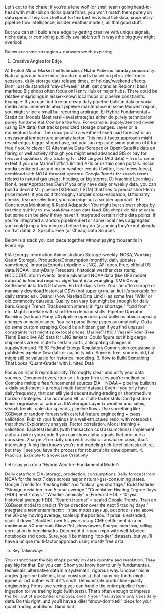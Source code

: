 Let’s cut to the chase: if you’re a lone wolf (or small team) going head-to-head with multi-billion dollar quant firms, you won’t match them purely on data spend. They can shell out for the best historical tick data, proprietary pipeline flow intelligence, insider weather models, all that good stuff.

But you can still build a real edge by getting creative with unique signals, niche data, or combining publicly available stuff in ways the big guys might overlook.

Below are some strategies + datasets worth exploring.

1. Creative Angles for Edge

A) Exploit Minor Market Inefficiencies / Niche Patterns
Intraday seasonality: Natural gas can have microstructure quirks based on pit vs. electronic sessions, daily storage data release times, or holiday/weekend effects. Don’t just do standard “day-of-week” stuff; get granular.
Regional basis markets: Big shops often focus on Henry Hub or major hubs. There could be relative mispricings in lesser-known local hubs or pipeline constraints.
Example: If you can find free or cheap daily pipeline bulletin data or social media announcements about pipeline maintenance in some Midwest region, you might snipe a small but recurring arbitrage.
B) Hybrid Fundamental + Statistical Models
Most retail-level strategies either do purely technical or purely fundamental. Combine the two. For example:
Supply/demand model (using EIA data) that tracks predicted storage changes.
Layer on a momentum factor.
Then incorporate a weather-based load forecast or an unseasonal temperature anomaly factor.
This multi-factor approach might reveal edges bigger shops have, but you can replicate some portion of it for free if you’re clever.
C) Alternative Data (Scraped or Open)
Satellite data on flaring or well activity (though you might need advanced GIS or pay for frequent updates).
Ship tracking for LNG cargoes (AIS data) – free to some extent if you use MarineTraffic’s limited APIs or certain open portals.
Social media sentiment around major weather events (Twitter, local news feeds), combined with NOAA forecast updates.
Google Trends for search terms related to natural gas usage, heating, or big storms.
D) Machine Learning / Non-Linear Approaches
Even if you only have daily or weekly data, you can build a decent ML pipeline (XGBoost, LSTM) that tries to predict short-term price moves. If you do it thoroughly (proper cross-validation, stationarity checks, feature selection), you can edge out a simpler approach.
E) Continuous Monitoring & Rapid Adaptation
You might beat slower shops by reacting quickly to any real-time open data feed. Big shops do this at scale, but some can be slow if they haven't integrated certain niche data points. If you’ve integrated a random pipeline alert or some local news aggregator, you could jump a few minutes before they do (assuming they’re not already on that data).
2. Specific Free (or Cheap) Data Sources

Below is a stack you can piece together without paying thousands in licensing:

EIA (Energy Information Administration)
Storage (weekly: NGSA, Working Gas in Storage).
Production/Consumption (monthly, daily updates sometimes).
Imports/Exports (pipeline + LNG).
API docs. Free, official US data.
NOAA
Hourly/Daily Forecasts, historical weather data (temp, HDD/CDD).
Storm events.
Some advanced NOAA data (like GFS model outputs) is free but requires significant data wrangling.
CME Group
Settlement data for NG futures. End-of-day is free.
You can often scrape or manually download historical CSVs (not super granular, but it’s workable for daily strategies).
Quandl (Now Nasdaq Data Link)
Has some free “Wiki” or old commodity datasets. Quality can vary, but might be enough for daily bars.
Google Trends
Track search interest in “gas shortage,” “cold front,” etc. Might correlate with short-term demand shifts.
Pipeline Operator Bulletins (various)
Many US pipeline operators post bulletins about capacity changes or maintenance. You can parse these pages automatically. Gotta do some custom scraping.
Could be a hidden gem if you find unusual constraints that might spike local prices.
MarineTraffic / VesselFinder (Free Tiers)
Basic live AIS data for LNG tankers.
Could figure out if big cargo shipments are en route to certain ports, anticipating changes in supply/demand.
FERC
Federal Energy Regulatory Commission occasionally publishes pipeline flow data or capacity info. Some is free, some is old, but might still be valuable for historical modeling.
3. How to Build Something That Looks “Quant-Grade” with Limited Data

Focus on rigor & reproducibility
Thoroughly clean and unify your data sources.
Document every step so a bigger firm sees you’re methodical.
Combine multiple free fundamental sources
EIA + NOAA + pipeline bulletins + daily settlement = a robust multi-factor dataset.
Even if you only have daily frequency, that can still yield decent swing-trading or short/medium horizon strategies.
Use advanced ML or multi-factor stats
Don’t just do a linear regression on price vs. EIA storage.
Layer in weather anomalies, search trends, calendar spreads, pipeline flows.
Use something like XGBoost or random forests with careful feature engineering + cross-validation.
Publish your findings in a well-structured repo, with notebooks that show:
Exploratory analysis.
Factor correlation.
Model training + validation.
Backtest results (with transaction cost assumptions).
Implement alpha + risk in your code
If you can show alpha signals that produce a consistent Sharpe >1 on daily data with realistic transaction costs, that’s interesting.
A big firm knows you’re not modeling tick-level microstructure, but they’ll see you have the process for robust alpha development.
4. Practical Example to Showcase Creativity

Let’s say you do a “Hybrid Weather-Fundamental Model”:

Daily data from EIA (storage, production, consumption).
Daily forecast from NOAA for the next 7 days across major natural-gas-consuming states.
Google Trends for “heating bills” and “natural gas shortage.”
Build features:
“Storage deviation from 5-year average.”
“Cumulative Heating Degree Days (HDD) next 7 days.”
“Weather anomaly” = (Forecast HDD - 10-year historical average HDD).
“Search interest” = scaled Google Trends.
Train an XGBoost model to predict “Price direction over the next 5 trading days.”
Integrate a momentum factor: “If the model says up, but price is still above the 20-day moving average, scale up the position. If price is extended, scale it down.”
Backtest over 5+ years using CME settlement data or continuous NG contract.
Show PnL, drawdowns, Sharpe, max loss, rolling correlation to benchmarks.
Document it in your repo with well-labeled notebooks and code.
Sure, you’ll be missing “top-tier” datasets, but you’ll have a unique multi-factor approach using mostly free data.

5. Key Takeaways

You cannot beat the big shops purely on data quantity and resolution. They pay big for that.
But you can:
Show you know how to unify fundamentals, technicals, alternative data in a systematic, rigorous way.
Uncover niche angles (pipeline bulletins, local constraints) that many big funds might ignore or not bother with if it’s small.
Demonstrate production-quality engineering. Firms love seeing you can handle the entire pipeline from ingestion to live trading logic (with tests).
That’s often enough to impress the hell out of a potential employer, even if your final system only uses daily data.
Do this right, and you’ll have a killer “show-don’t-tell” piece for your quant trading ambitions. Good luck.